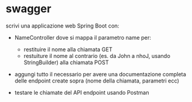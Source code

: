 # swagger
scrivi una applicazione web Spring Boot con:

- NameController dove si mappa il parametro name per:
  - restituire il nome alla chiamata GET
  - restuiture il nome al contrario (es. da John a nhoJ, usando StringBuilder) alla chiamata POST

- aggungi tutto il necessario per avere una documentazione completa delle endpoint create sopra (nome della chiamata, parametri ecc)
- testare le chiamate del API endpoint usando Postman
